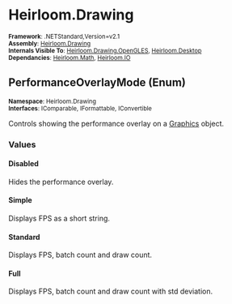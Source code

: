 # Heirloom.Drawing

<small>**Framework**: .NETStandard,Version=v2.1</small>  
<small>**Assembly**: [Heirloom.Drawing](../Heirloom.Drawing/Heirloom.Drawing.md)</small>  
<small>**Internals Visible To**: [Heirloom.Drawing.OpenGLES](../Heirloom.Drawing.OpenGLES/Heirloom.Drawing.OpenGLES.md), [Heirloom.Desktop](../Heirloom.Desktop/Heirloom.Desktop.md)</small>  
<small>**Dependancies**: [Heirloom.Math](../Heirloom.Math/Heirloom.Math.md), [Heirloom.IO](../Heirloom.IO/Heirloom.IO.md)</small>  

## PerformanceOverlayMode (Enum)
<small>**Namespace**: Heirloom.Drawing</small>  
<small>**Interfaces**: IComparable, IFormattable, IConvertible</small>  

Controls showing the performance overlay on a [Graphics](Heirloom.Drawing.Graphics.md) object.

### Values

#### Disabled
<member name="F:Heirloom.Drawing.PerformanceOverlayMode.Disabled">
  <summary>
            Hides the performance overlay.
            </summary>
</member>

#### Simple
<member name="F:Heirloom.Drawing.PerformanceOverlayMode.Simple">
  <summary>
            Displays FPS as a short string.
            </summary>
</member>

#### Standard
<member name="F:Heirloom.Drawing.PerformanceOverlayMode.Standard">
  <summary>
            Displays FPS, batch count and draw count. 
            </summary>
</member>

#### Full
<member name="F:Heirloom.Drawing.PerformanceOverlayMode.Full">
  <summary>
            Displays FPS, batch count and draw count with std deviation.
            </summary>
</member>

